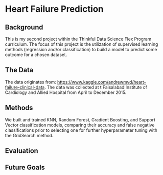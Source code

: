 # Heart Failure Prediction

## Background ## 
This is my second project within the Thinkful Data Science Flex Program curriculum. The focus of this project is the utilization of supervised learning methods (regression and/or classification) to build a model to predict some outcome for a chosen dataset.

## The Data ##
The data originates from: https://www.kaggle.com/andrewmvd/heart-failure-clinical-data. The data was collected at t Faisalabad Institute of Cardiology and Allied Hospital from April to December 2015.  

## Methods ##
We built and trained KNN, Random Forest, Gradient Boosting, and Support Vector classification models, comparing their
accuracy and false negative classifications prior to selecting one for further hyperparameter tuning with the GridSearch method.

## Evaluation ##

## Future Goals ##
